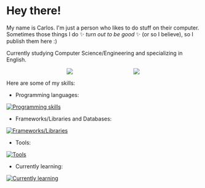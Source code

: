 # Hey there! 

My name is Carlos. I'm just a person who likes to do stuff on their computer. Sometimes those things I do ✨ *turn out to be good* ✨ (or so I believe), so I publish them here :)

Currently studying Computer Science/Engineering and specializing in English.

<p align="center" style="display: flex; justify-content: space-evenly; align-items: center;">
    <img src="https://github-readme-stats.vercel.app/api?username=justcarlux&show_icons=true&theme=transparent&hide_rank=true&hide_title=true"></img>
    <img src="https://github-readme-stats.vercel.app/api/top-langs/?username=justcarlux&layout=compact&theme=transparent"></img>
</p>

Here are some of my skills:

- Programming languages:

[![Programming skills](https://skillicons.dev/icons?i=html,css,js,ts,python,java,cs)](https://skillicons.dev)

- Frameworks/Libraries and Databases:

[![Frameworks/Libraries](https://skillicons.dev/icons?i=discordjs,bootstrap,sequelize,express,electron,react,nextjs,tailwind,mongodb,mysql)](https://skillicons.dev)

- Tools:

[![Tools](https://skillicons.dev/icons?i=figma,git,idea,eclipse,vscode,maven,visualstudio,ps,mint)](https://skillicons.dev)

- Currently learning:

[![Currently learning](https://skillicons.dev/icons?i=rust,cpp)](https://skillicons.dev)